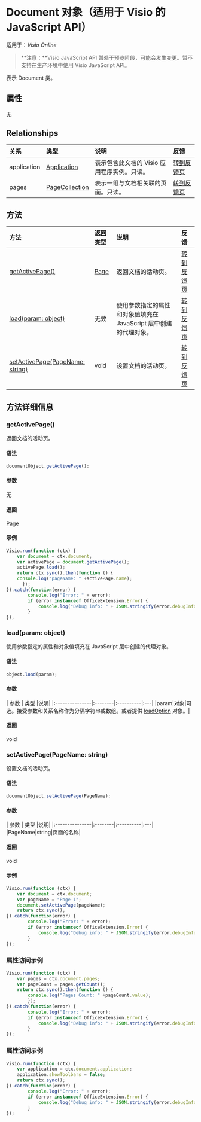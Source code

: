 # <a name="document-object-javascript-api-for-visio"></a>Document 对象（适用于 Visio 的 JavaScript API）

适用于：_Visio Online_
>**注意：**Visio JavaScript API 暂处于预览阶段，可能会发生变更。暂不支持在生产环境中使用 Visio JavaScript API。

表示 Document 类。

## <a name="properties"></a>属性

无

## <a name="relationships"></a>Relationships
| 关系 | 类型    |说明| 反馈|
|:---------------|:--------|:----------|:---|
|application|[Application](application.md)|表示包含此文档的 Visio 应用程序实例。只读。|[转到反馈页](https://github.com/OfficeDev/office-js-docs/issues/new?title=Visio-document-application)|
|pages|[PageCollection](pagecollection.md)|表示一组与文档相关联的页面。只读。|[转到反馈页](https://github.com/OfficeDev/office-js-docs/issues/new?title=Visio-document-pages)|

## <a name="methods"></a>方法

| 方法           | 返回类型    |说明| 反馈|
|:---------------|:--------|:----------|:---|
|[getActivePage()](#getactivepage)|[Page](page.md)|返回文档的活动页。|[转到反馈页](https://github.com/OfficeDev/office-js-docs/issues/new?title=Visio-document-getActivePage)|
|[load(param: object)](#loadparam-object)|无效|使用参数指定的属性和对象值填充在 JavaScript 层中创建的代理对象。|[转到反馈页](https://github.com/OfficeDev/office-js-docs/issues/new?title=Visio-document-load)|
|[setActivePage(PageName: string)](#setactivepagepagename-string)|void|设置文档的活动页。|[转到反馈页](https://github.com/OfficeDev/office-js-docs/issues/new?title=Visio-document-setActivePage)|

## <a name="method-details"></a>方法详细信息


### <a name="getactivepage"></a>getActivePage()
返回文档的活动页。

#### <a name="syntax"></a>语法
```js
documentObject.getActivePage();
```

#### <a name="parameters"></a>参数
无

#### <a name="returns"></a>返回
[Page](page.md)

#### <a name="examples"></a>示例
```js
Visio.run(function (ctx) { 
    var document = ctx.document;
    var activePage = document.getActivePage();
    activePage.load();
    return ctx.sync().then(function () {
    console.log("pageName: " +activePage.name);
      });   
}).catch(function(error) {
        console.log("Error: " + error);
        if (error instanceof OfficeExtension.Error) {
            console.log("Debug info: " + JSON.stringify(error.debugInfo));
        }
});
```


### <a name="loadparam-object"></a>load(param: object)
使用参数指定的属性和对象值填充在 JavaScript 层中创建的代理对象。

#### <a name="syntax"></a>语法
```js
object.load(param);
```

#### <a name="parameters"></a>参数
| 参数       | 类型    |说明|
|:---------------|:--------|:----------|:---|
|param|对象|可选。接受参数和关系名称作为分隔字符串或数组。或者提供 [loadOption](loadoption.md) 对象。|

#### <a name="returns"></a>返回
void

### <a name="setactivepagepagename-string"></a>setActivePage(PageName: string)
设置文档的活动页。

#### <a name="syntax"></a>语法
```js
documentObject.setActivePage(PageName);
```

#### <a name="parameters"></a>参数
| 参数       | 类型    |说明|
|:---------------|:--------|:----------|:---|
|PageName|string|页面的名称|

#### <a name="returns"></a>返回
void

#### <a name="examples"></a>示例
```js
Visio.run(function (ctx) { 
    var document = ctx.document;
    var pageName = "Page-1";
    document.setActivePage(pageName);
    return ctx.sync();
}).catch(function(error) {
        console.log("Error: " + error);
        if (error instanceof OfficeExtension.Error) {
            console.log("Debug info: " + JSON.stringify(error.debugInfo));
        }
});
```


### <a name="property-access-examples"></a>属性访问示例
```js
Visio.run(function (ctx) { 
    var pages = ctx.document.pages;
    var pageCount = pages.getCount();
    return ctx.sync().then(function () {
        console.log("Pages Count: " +pageCount.value);
        });
}).catch(function(error) {
        console.log("Error: " + error);
        if (error instanceof OfficeExtension.Error) {
            console.log("Debug info: " + JSON.stringify(error.debugInfo));
        }
});
```

### <a name="property-access-examples"></a>属性访问示例
```js
Visio.run(function (ctx) { 
    var application = ctx.document.application;
    application.showToolbars = false;
    return ctx.sync();
}).catch(function(error) {
        console.log("Error: " + error);
        if (error instanceof OfficeExtension.Error) {
            console.log("Debug info: " + JSON.stringify(error.debugInfo));
        }
});
```

